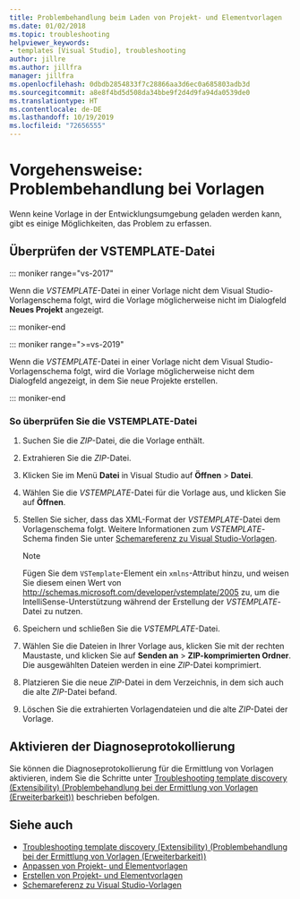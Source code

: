 ```yaml
---
title: Problembehandlung beim Laden von Projekt- und Elementvorlagen
ms.date: 01/02/2018
ms.topic: troubleshooting
helpviewer_keywords:
- templates [Visual Studio], troubleshooting
author: jillre
ms.author: jillfra
manager: jillfra
ms.openlocfilehash: 0dbdb2854833f7c28866aa3d6ec0a685803adb3d
ms.sourcegitcommit: a8e8f4bd5d508da34bbe9f2d4d9fa94da0539de0
ms.translationtype: HT
ms.contentlocale: de-DE
ms.lasthandoff: 10/19/2019
ms.locfileid: "72656555"
---
```

# <a name="how-to-troubleshoot-templates"></a>Vorgehensweise: Problembehandlung bei Vorlagen

Wenn keine Vorlage in der Entwicklungsumgebung geladen werden kann, gibt es einige Möglichkeiten, das Problem zu erfassen.

## <a name="validate-the-vstemplate-file"></a>Überprüfen der VSTEMPLATE-Datei

::: moniker range="vs-2017"

Wenn die *VSTEMPLATE*-Datei in einer Vorlage nicht dem Visual Studio-Vorlagenschema folgt, wird die Vorlage möglicherweise nicht im Dialogfeld **Neues Projekt** angezeigt.

::: moniker-end

::: moniker range=">=vs-2019"

Wenn die *VSTEMPLATE*-Datei in einer Vorlage nicht dem Visual Studio-Vorlagenschema folgt, wird die Vorlage möglicherweise nicht dem Dialogfeld angezeigt, in dem Sie neue Projekte erstellen.

::: moniker-end

### <a name="to-validate-the-vstemplate-file"></a>So überprüfen Sie die VSTEMPLATE-Datei

1. Suchen Sie die *ZIP*-Datei, die die Vorlage enthält.

1. Extrahieren Sie die *ZIP*-Datei.

1. Klicken Sie im Menü **Datei** in Visual Studio auf **Öffnen** > **Datei**.

1. Wählen Sie die *VSTEMPLATE*-Datei für die Vorlage aus, und klicken Sie auf **Öffnen**.

1. Stellen Sie sicher, dass das XML-Format der *VSTEMPLATE*-Datei dem Vorlagenschema folgt. Weitere Informationen zum *VSTEMPLATE*-Schema finden Sie unter [Schemareferenz zu Visual Studio-Vorlagen](../extensibility/visual-studio-template-schema-reference.md).

    > [!NOTE]
    > Fügen Sie dem `VSTemplate`-Element ein `xmlns`-Attribut hinzu, und weisen Sie diesem einen Wert von http://schemas.microsoft.com/developer/vstemplate/2005 zu, um die IntelliSense-Unterstützung während der Erstellung der *VSTEMPLATE*-Datei zu nutzen.

1. Speichern und schließen Sie die *VSTEMPLATE*-Datei.

1. Wählen Sie die Dateien in Ihrer Vorlage aus, klicken Sie mit der rechten Maustaste, und klicken Sie auf **Senden an** > **ZIP-komprimierten Ordner**. Die ausgewählten Dateien werden in eine *ZIP*-Datei komprimiert.

1. Platzieren Sie die neue *ZIP*-Datei in dem Verzeichnis, in dem sich auch die alte *ZIP*-Datei befand.

1. Löschen Sie die extrahierten Vorlagendateien und die alte *ZIP*-Datei der Vorlage.

## <a name="enable-diagnostic-logging"></a>Aktivieren der Diagnoseprotokollierung

Sie können die Diagnoseprotokollierung für die Ermittlung von Vorlagen aktivieren, indem Sie die Schritte unter [Troubleshooting template discovery (Extensibility) (Problembehandlung bei der Ermittlung von Vorlagen (Erweiterbarkeit))](../extensibility/troubleshooting-template-discovery.md) beschrieben befolgen.

## <a name="see-also"></a>Siehe auch

- [Troubleshooting template discovery (Extensibility) (Problembehandlung bei der Ermittlung von Vorlagen (Erweiterbarkeit))](../extensibility/troubleshooting-template-discovery.md)
- [Anpassen von Projekt- und Elementvorlagen](../ide/customizing-project-and-item-templates.md)
- [Erstellen von Projekt- und Elementvorlagen](../ide/creating-project-and-item-templates.md)
- [Schemareferenz zu Visual Studio-Vorlagen](../extensibility/visual-studio-template-schema-reference.md)